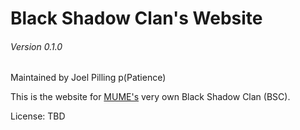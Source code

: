 # Black Shadow Clan's Website
###### Version 0.1.0
Maintained by Joel Pilling p(Patience)

This is the website for [MUME's](http://mume.org) very own Black Shadow Clan (BSC).

License: TBD 
